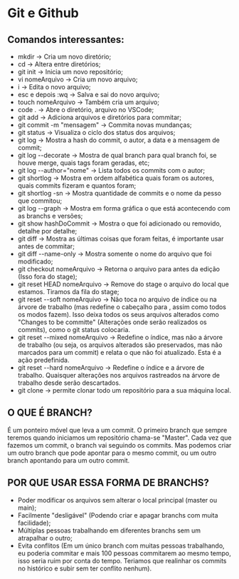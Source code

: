 # Git e Github

## Comandos interessantes:
- mkdir -> Cria um novo diretório;
- cd -> Altera entre diretórios;
- git init -> Inicia um novo repositório;
- vi nomeArquivo -> Cria um novo arquivo;
- i -> Edita o novo arquivo;
- esc e depois :wq -> Salva e sai do novo arquivo;
- touch nomeArquivo -> Também cria um arquivo;
- code . -> Abre o diretório, arquivo no VSCode;
- git add -> Adiciona arquivos e diretórios para commitar;
- git commit -m "mensagem" -> Commita novas mundanças;
- git status -> Visualiza o ciclo dos status dos arquivos;
- git log -> Mostra a hash do commit, o autor, a data e a mensagem de commit;
- git log --decorate -> Mostra de qual branch para qual branch foi, se houve merge, quais tags foram geradas, etc;
- git log --author="nome" -> Lista todos os commits com o autor;
- git shortlog -> Mostra em ordem alfabética quais foram os autores, quais commits fizeram e quantos foram;
- git shortlog -sn -> Mostra quantidade de commits e o nome da pesso que commitou;
- git log --graph -> Mostra em forma gráfica o que está acontecendo com as branchs e versões;
- git show hashDoCommit -> Mostra o que foi adicionado ou removido, detalhe por detalhe;
- git diff -> Mostra as últimas coisas que foram feitas, é importante usar antes de commitar;
- git diff --name-only -> Mostra somente o nome do arquivo que foi modificado;
- git checkout nomeArquivo -> Retorna o arquivo para antes da edição (Isso fora do stage);
- git reset HEAD nomeArquivo -> Remove do stage o arquivo do local que estamos. Tiramos da fila do stage;
- git reset --soft nomeArquivo -> Não toca no arquivo de índice ou na árvore de trabalho (mas redefine o cabeçalho para <commit>, assim como todos os modos fazem). Isso deixa todos os seus arquivos alterados como "Changes to be committe" (Alterações onde serão realizados os commits), como o git status colocaria.
- git reset --mixed nomeArquivo -> Redefine o índice, mas não a árvore de trabalho (ou seja, os arquivos alterados são preservados, mas não marcados para um commit) e relata o que não foi atualizado. Esta é a ação predefinida.
- git reset --hard nomeArquivo -> Redefine o índice e a árvore de trabalho. Quaisquer alterações nos arquivos rastreados na árvore de trabalho desde <commit> serão descartados.
- git clone -> permite clonar todo um repositório para a sua máquina local.

## O QUE É BRANCH?
É um ponteiro móvel que leva a um commit.
O primeiro branch que sempre teremos quando iniciamos um repositório chama-se "Master".
Cada vez que fazemos um commit, o branch vai seguindo os commits. Mas podemos criar um outro branch que pode apontar para o mesmo commit, ou um outro branch apontando para um outro commit.

## POR QUE USAR ESSA FORMA DE BRANCHS?
- Poder modificar os arquivos sem alterar o local principal (master ou main);
- Facilmente "desligável" (Podendo criar e apagar branchs com muita facilidade);
- Múltiplas pessoas trabalhando em diferentes branchs sem um atrapalhar o outro;
- Evita conflitos (Em um único branch com muitas pessoas trabalhando, eu poderia commitar e mais 100 pessoas commitarem ao mesmo tempo, isso seria ruim por conta do tempo. Teriamos que realinhar os commits no histórico e subir sem ter conflito nenhum).

